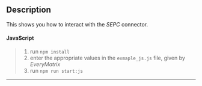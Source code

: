 ## **Description**
This shows you how to interact with the _SEPC_ connector.


#### JavaScript

> 1. run `npm install`
> 2. enter the appropriate values in the `exmaple_js.js` file, given by _EveryMatrix_
> 3. run `npm run start:js`

___